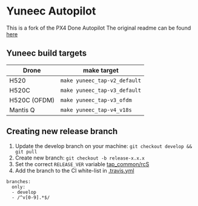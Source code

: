# Yuneec Autopilot
This is a fork of the PX4 Done Autopilot
The original readme can be found [here](https://github.com/PX4/Firmware/blob/master/README.md)

## Yuneec build targets
| Drone  | make target  |
|---|---|
| H520  | `make yuneec_tap-v2_default`  |
| H520C  | `make yuneec_tap-v3_default`  |
| H520C (OFDM) | `make yuneec_tap-v3_ofdm`  |
| Mantis Q  | `make yuneec_tap-v4_v18s` |

## Creating new release branch
1. Update the develop branch on your machine: `git checkout develop && git pull`
2. Create new branch: `git checkout -b release-x.x.x`
3. Set the correct `RELEASE_VER` variable [tap_common/rcS](https://github.com/YUNEEC/Firmware/blob/develop/ROMFS/tap_common/init.d/rcS)
4. Add the branch to the CI white-list in [.travis.yml](https://github.com/YUNEEC/Firmware/blob/develop/.travis.yml#L10-L13)
  ```
  branches:
    only:
    - develop
    - /^v[0-9].*$/
  ```
